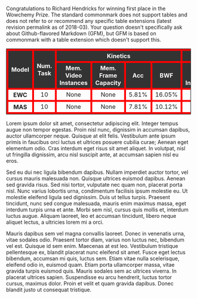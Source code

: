 ---
---

Congratulations to Richard Hendricks for winning first place in the Wowchemy Prize.
The standard commonmark does not support tables and does not refer to or recommend any specific table extensions (latest revision permalink as of 2018-03). Your question doesn't specifically ask about Github-flavored Markdown (GFM), but GFM is based on commonmark with a table extension which doesn't support this.

<table style="border-collapse: collapse; border: 1px solid black; text-align: center; vertical-align: middle;">
 <thead style="background-color: #333;color: white;">
  <tr style="border: red 5px solid;">
   <th style="border: red 5px solid;" rowspan="2">Model</th>
   <th style="border: red 5px solid;" rowspan="2">Num. Task</th>
   <th style="border: red 5px solid;" colspan="4">Kinetics</th>
   <th style="border: red 5px solid;" colspan="4">ActivityNet-Trim</th>
   <th style="border: red 5px solid;" colspan="4">UCF101</th>
  </tr>
  <tr>
   <th style="border: red 5px solid;">Mem. Video Instances</th>
   <th style="border: red 5px solid;">Mem. Frame Capacity</th>
   <th style="border: red 5px solid;">Acc</th>
   <th style="border: red 5px solid;">BWF</th>
   <th style="border: red 5px solid;">Mem. Video Instances</th>
   <th style="border: red 5px solid;">Mem. Frame Capacity</th>
   <th style="border: red 5px solid;">Acc</th>
   <th style="border: red 5px solid;">BWF</th>
   <th style="border: red 5px solid;">Mem. Video Instances</th>
   <th style="border: red 5px solid;">Mem. Frame Capacity</th>
   <th style="border: red 5px solid;">Acc</th>
   <th style="border: red 5px solid;">BWF</th>
  </tr>
 </thead>
 <tbody>
  <tr style="border: red 5px solid;">
   <th style="border: red 5px solid;">EWC</th>
   <td style="border: red 5px solid;">10</td>
   <td style="border: red 5px solid;">None</td>
   <td style="border: red 5px solid;">None</td>
   <td style="border: red 5px solid;">5.81%</td>
   <td style="border: red 5px solid;">16.05%</td>
   <td style="border: red 5px solid;">None</td>
   <td style="border: red 5px solid;">None</td>
   <td style="border: red 5px solid;">4.02%</td>
   <td style="border: red 5px solid;">5.32%</td>
   <td style="border: red 5px solid;">None</td>
   <td style="border: red 5px solid;">None</td>
   <td style="border: red 5px solid;">9.51%</td>
   <td style="border: red 5px solid;">98.94%</td>
  </tr>
  <tr>
   <th style="border: red 5px solid;">MAS</th>
   <td style="border: red 5px solid;">10</td>
   <td style="border: red 5px solid;">None</td>
   <td style="border: red 5px solid;">None</td>
   <td style="border: red 5px solid;">7.81%</td>
   <td style="border: red 5px solid;">10.12%</td>
   <td style="border: red 5px solid;">None</td>
   <td style="border: red 5px solid;">None</td>
   <td style="border: red 5px solid;">8.11%</td>
   <td style="border: red 5px solid;">0.18%</td>
   <td style="border: red 5px solid;">None</td>
   <td style="border: red 5px solid;">None</td>
   <td style="border: red 5px solid;">10.89%</td>
   <td style="border: red 5px solid;">11.11%</td>
  </tr>
 </tbody>
</table>

<!--more-->

Lorem ipsum dolor sit amet, consectetur adipiscing elit. Integer tempus augue non tempor egestas. Proin nisl nunc, dignissim in accumsan dapibus, auctor ullamcorper neque. Quisque at elit felis. Vestibulum ante ipsum primis in faucibus orci luctus et ultrices posuere cubilia curae; Aenean eget elementum odio. Cras interdum eget risus sit amet aliquet. In volutpat, nisl ut fringilla dignissim, arcu nisl suscipit ante, at accumsan sapien nisl eu eros.

Sed eu dui nec ligula bibendum dapibus. Nullam imperdiet auctor tortor, vel cursus mauris malesuada non. Quisque ultrices euismod dapibus. Aenean sed gravida risus. Sed nisi tortor, vulputate nec quam non, placerat porta nisl. Nunc varius lobortis urna, condimentum facilisis ipsum molestie eu. Ut molestie eleifend ligula sed dignissim. Duis ut tellus turpis. Praesent tincidunt, nunc sed congue malesuada, mauris enim maximus massa, eget interdum turpis urna et ante. Morbi sem nisl, cursus quis mollis et, interdum luctus augue. Aliquam laoreet, leo et accumsan tincidunt, libero neque aliquet lectus, a ultricies lorem mi a orci.

Mauris dapibus sem vel magna convallis laoreet. Donec in venenatis urna, vitae sodales odio. Praesent tortor diam, varius non luctus nec, bibendum vel est. Quisque id sem enim. Maecenas at est leo. Vestibulum tristique pellentesque ex, blandit placerat nunc eleifend sit amet. Fusce eget lectus bibendum, accumsan mi quis, luctus sem. Etiam vitae nulla scelerisque, eleifend odio in, euismod quam. Etiam porta ullamcorper massa, vitae gravida turpis euismod quis. Mauris sodales sem ac ultrices viverra. In placerat ultrices sapien. Suspendisse eu arcu hendrerit, luctus tortor cursus, maximus dolor. Proin et velit et quam gravida dapibus. Donec blandit justo ut consequat tristique.
